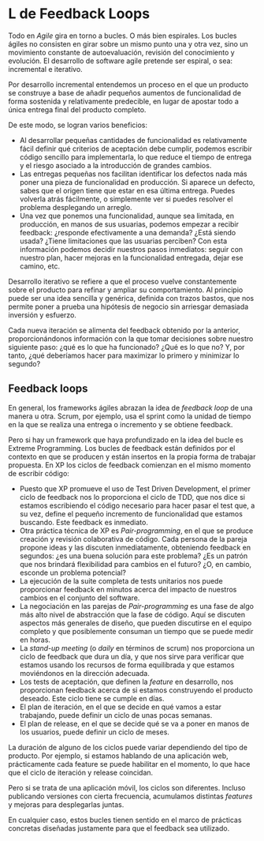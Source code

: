 # L de Feedback Loops

Todo en _Agile_ gira en torno a bucles. O más bien espirales. Los bucles ágiles no consisten en girar sobre un mismo punto una y otra vez, sino un movimiento constante de autoevaluación, revisión del conocimiento y evolución. El desarrollo de software agile pretende ser espiral, o sea: incremental e iterativo.

Por desarrollo incremental entendemos un proceso en el que un producto se construye a base de añadir pequeños aumentos de funcionalidad de forma sostenida y relativamente predecible, en lugar de apostar todo a única entrega final del producto completo.

De este modo, se logran varios beneficios:

* Al desarrollar pequeñas cantidades de funcionalidad es relativamente fácil definir qué criterios de aceptación debe cumplir, podemos escribir código sencillo para implementarla, lo que reduce el tiempo de entrega y el riesgo asociado a la introducción de grandes cambios.
* Las entregas pequeñas nos facilitan identificar los defectos nada más poner una pieza de funcionalidad en producción. Si aparece un defecto, sabes que el origen tiene que estar en esa última entrega. Puedes volverla atrás fácilmente, o simplemente ver si puedes resolver el problema desplegando un arreglo.
* Una vez que ponemos una funcionalidad, aunque sea limitada, en producción, en manos de sus usuarias, podemos empezar a recibir feedback: ¿responde efectivamente a una demanda? ¿Está siendo usada? ¿Tiene limitaciones que las usuarias perciben? Con esta información podemos decidir nuestros pasos inmediatos: seguir con nuestro plan, hacer mejoras en la funcionalidad entregada, dejar ese camino, etc.

Desarrollo iterativo se refiere a que el proceso vuelve constantemente sobre el producto para refinar y ampliar su comportamiento. Al principio puede ser una idea sencilla y genérica, definida con trazos bastos, que nos permite poner a prueba una hipótesis de negocio sin arriesgar demasiada inversión y esfuerzo.

Cada nueva iteración se alimenta del feedback obtenido por la anterior, proporcionándonos información con la que tomar decisiones sobre nuestro siguiente paso: ¿qué es lo que ha funcionado? ¿Qué es lo que no? Y, por tanto, ¿qué deberíamos hacer para maximizar lo primero y minimizar lo segundo?

## Feedback loops

En general, los frameworks ágiles abrazan la idea de _feedback loop_ de una manera u otra. Scrum, por ejemplo, usa el sprint como la unidad de tiempo en la que se realiza una entrega o incremento y se obtiene feedback.

Pero si hay un framework que haya profundizado en la idea del bucle es Extreme Programming. Los bucles de feedback están definidos por el contexto en que se producen y están insertos en la propia forma de trabajar propuesta. En XP los ciclos de feedback comienzan en el mismo momento de escribir código:

* Puesto que XP promueve el uso de Test Driven Development, el primer ciclo de feedback nos lo proporciona el ciclo de TDD, que nos dice si estamos escribiendo el código necesario para hacer pasar el test que, a su vez, define el pequeño incremento de funcionalidad que estamos buscando. Este feedback es inmediato.
* Otra práctica técnica de XP es _Pair-programming_, en el que se produce creación y revisión colaborativa de código. Cada persona de la pareja propone ideas y las discuten inmediatamente, obteniendo feedback en segundos: ¿es una buena solución para este problema? ¿Es un patrón que nos brindará flexibilidad para cambios en el futuro? ¿O, en cambio, esconde un problema potencial?
* La ejecución de la suite completa de tests unitarios nos puede proporcionar feedback en minutos acerca del impacto de nuestros cambios en el conjunto del software.
* La negociación en las parejas de _Pair-programming_ es una fase de algo más alto nivel de abstracción que la fase de código. Aquí se discuten aspectos más generales de diseño, que pueden discutirse en el equipo completo y que posiblemente consuman un tiempo que se puede medir en horas.
* La _stand-up meeting_ (o _daily_ en términos de scrum) nos proporciona un ciclo de feedback que dura un día, y que nos sirve para verificar que estamos usando los recursos de forma equilibrada y que estamos moviéndonos en la dirección adecuada.
* Los tests de aceptación, que definen la _feature_ en desarrollo, nos proporcionan feedback acerca de si estamos construyendo el producto deseado. Este ciclo tiene se cumple en días.
* El plan de iteración, en el que se decide en qué vamos a estar trabajando, puede definir un ciclo de unas pocas semanas.
* El plan de release, en el que se decide qué se va a poner en manos de los usuarios, puede definir un ciclo de meses.

La duración de alguno de los ciclos puede variar dependiendo del tipo de producto. Por ejemplo, si estamos hablando de una aplicación web, prácticamente cada feature se puede habilitar en el momento, lo que hace que el ciclo de iteración y release coincidan. 

Pero si se trata de una aplicación móvil, los ciclos son diferentes. Incluso publicando versiones con cierta frecuencia, acumulamos distintas _features_ y mejoras para desplegarlas juntas.

En cualquier caso, estos bucles tienen sentido en el marco de prácticas concretas diseñadas justamente para que el feedback sea utilizado.

